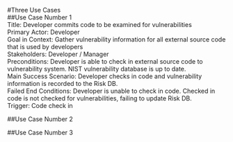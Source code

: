 #Three Use Cases <br>
##Use Case Number 1 <br>
Title: Developer commits code to be examined for vulnerabilities <br>
Primary Actor: Developer <br>
Goal in Context: Gather vulnerability information for all external source code that is used by developers <br>
Stakeholders: Developer / Manager <br>
Preconditions: Developer is able to check in external source code to vulnerability system. NIST vulnerability database is up to date. <br> 
Main Success Scenario: Developer checks in code and vulnerability information is recorded to the Risk DB. <br> 
Failed End Conditions: Developer is unable to check in code. Checked in code is not checked for vulnerabilities, failing to update Risk DB. <br>
Trigger: Code check in <br>

##Use Case Number 2


##Use Case Number 3
